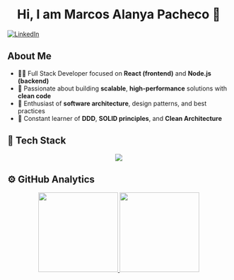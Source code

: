 <div align="center">
  <h1 align="center">Hi, I am Marcos Alanya Pacheco 👋</h1>
</div>

<a href="https://www.linkedin.com/in/marcosalanya19/" target="_blank">
  <img src="https://img.shields.io/badge/LinkedIn-Marcos%20Alanya-0077B5?style=for-the-badge&logo=linkedin&logoColor=white" alt="LinkedIn" />
</a>

## About Me

- 👨‍💻 Full Stack Developer focused on **React (frontend)** and **Node.js (backend)**
- 🚀 Passionate about building **scalable**, **high-performance** solutions with **clean code**
- 📐 Enthusiast of **software architecture**, design patterns, and best practices
- 🧠 Constant learner of **DDD**, **SOLID principles**, and **Clean Architecture**

## 🧰 Tech Stack

<div align="center">
  <img src="https://skillicons.dev/icons?i=ts,js,react,astro,next,nodejs,express,postgres,mysql,mongodb,prisma,git,tailwind,vite,php,laravel,java,docker" />
</div>

## ⚙️ GitHub Analytics

<p align="center">
  <a href="https://github.com/MarcosAlanya19">
    <img height="180em" src="https://github-readme-stats-eight-theta.vercel.app/api?username=MarcosAlanya19&show_icons=true&theme=algolia&include_all_commits=true&count_private=true"/>
    <img height="180em" src="https://github-readme-stats-eight-theta.vercel.app/api/top-langs/?username=MarcosAlanya19&layout=compact&langs_count=8&theme=algolia"/>
  </a>
</p>
